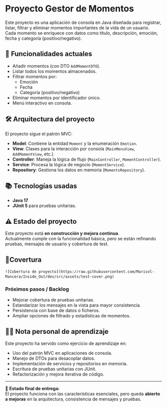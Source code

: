 # Proyecto Gestor de Momentos

Este proyecto es una aplicación de consola en Java diseñada para registrar, listar, filtrar y eliminar momentos importantes de la vida de un usuario.  
Cada momento se enriquece con datos como título, descripción, emoción, fecha y categoría (positivo/negativo).

## 🚀 Funcionalidades actuales
- Añadir momentos (con DTO `AddMomentDTO`).
- Listar todos los momentos almacenados.
- Filtrar momentos por:
  - Emoción
  - Fecha
  - Categoría (positivo/negativo)
- Eliminar momentos por identificador único.
- Menú interactivo en consola.

## 🛠️ Arquitectura del proyecto
El proyecto sigue el patrón MVC:
- **Model**: Contiene la entidad `Moment` y la enumeración `Emotion`.
- **View**: Clases para la interacción por consola (`MainMenuView`, `AddMomentView`, etc.).
- **Controller**: Maneja la lógica de flujo (`MainController`, `MomentController`).
- **Service**: Procesa la lógica de negocio (`MomentService`).
- **Repository**: Gestiona los datos en memoria (`MomentsRepository`).

## 📚 Tecnologías usadas
- **Java 17**
- **JUnit 5** para pruebas unitarias.

## ⚠️ Estado del proyecto
Este proyecto está **en construcción y mejora continua**.  
Actualmente cumple con la funcionalidad básica, pero se están refinando pruebas, mensajes de usuario y cobertura de test.

## 🚦Covertura

    ![Cobertura de proyecto](https://raw.githubusercontent.com/Marisol-Mancera/Inside_Out/dev/src/assets/test-cover.png)


### Próximos pasos / Backlog
- Mejorar cobertura de pruebas unitarias.
- Estandarizar los mensajes en la vista para mayor consistencia.
- Persistencia con base de datos o ficheros.
- Ampliar opciones de filtrado y estadísticas de momentos.

## 👩‍🎓 Nota personal de aprendizaje
Este proyecto ha servido como ejercicio de aprendizaje en:
- Uso del patrón MVC en aplicaciones de consola.
- Manejo de DTOs para desacoplar datos.
- Implementación de servicios y repositorios en memoria.
- Escritura de pruebas unitarias con JUnit.
- Refactorización y mejora iterativa de código.

---
📌 **Estado final de entrega:**  
El proyecto funciona con las características esenciales, pero queda **abierto a mejoras** en la arquitectura, consistencia de mensajes y pruebas.  


